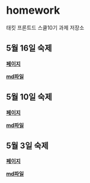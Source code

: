 # homework
태킷 프론트드 스쿨10기 과제 저장소

## 5월 16일 숙제
**[페이지](https://github.com/leeheejaelcode/homework/blob/main/apple/apple.html)**

**[md파일](https://github.com/leeheejaelcode/homework/blob/main/apple/apple.md)**
## 5월 10일 숙제
**[페이지](https://github.com/leeheejaelcode/homework/blob/main/naver/naver.html)**

**[md파일](https://github.com/leeheejaelcode/homework/blob/main/naver/naver.md)**
## 5월 3일 숙제
**[페이지](https://github.com/leeheejaelcode/homework/blob/main/avatars/avatars.html)**

**[md파일](https://github.com/leeheejaelcode/homework/blob/main/avatars/avatars.md)**
